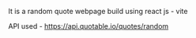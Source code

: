 It is a random quote webpage build using react js - vite

API used - https://api.quotable.io/quotes/random
